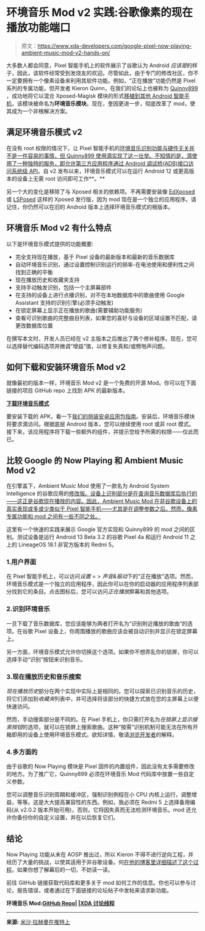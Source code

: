 # 环境音乐 Mod v2 实践:谷歌像素的现在播放功能端口

> 原文：<https://www.xda-developers.com/google-pixel-now-playing-ambient-music-mod-v2-hands-on/>

大多数人都会同意，Pixel 智能手机上的软件展示了谷歌认为 Android *应该是*的样子，因此，该软件经常受到发烧友的欢迎。尽管如此，由于专门的修改社区，你不一定要拥有一个像素设备来利用其软件功能。例如，“正在播放”功能仍然是 Pixel 系列的专属功能，但开发者 Kieron Quinn，在我们的论坛上也被称为 [Quinny899](https://forum.xda-developers.com/m/quinny899.3563640/) ，成功地将它以混合 Xposed-Magisk 模块的形式[移植到其他 Android 智能手机](https://www.xda-developers.com/google-pixel-now-playing-feature-ported/)，该模块被命名为**环境音乐模块**。现在，奎因更进一步，彻底改革了 mod，使其成为一个非根解决方案。

## 满足环境音乐模式 v2

在没有 root 权限的情况下，让 Pixel 智能手机的[环境音乐识别功能与硬件无关并不是一件容易的事情，但 Quinny899 使用滴实现了这一壮举。不知情的是，滴使用了一种独特的服务，即](https://support.google.com/pixelphone/answer/7535326)[允许第三方应用程序通过 Android 调试桥(ADB)接口访问系统级 API](https://www.xda-developers.com/implementing-shizuku/)。自 v2 发布以来，环境音乐模式可以在运行 Android 12 或更高版本的设备上无需 root 访问即可工作**。**

另一个大的变化是移除了与 Xposed 相关的依赖项。不再需要安装像 [EdXposed](https://www.xda-developers.com/edxposed/) 或 [LSPosed](https://www.xda-developers.com/lsposed/) 这样的 Xposed 发行版，因为 mod 现在是一个独立的应用程序。请记住，你仍然可以在旧的 Android 版本上选择环境音乐模式的根版本。

## 环境音乐 Mod v2 有什么特点

以下是环境音乐模式提供的功能概要:

*   完全支持现在播放，基于 Pixel 设备的最新版本和最新的音乐数据库
*   自动环境音乐识别，通过设置控制识别运行的频率-在电池使用和便利性之间找到正确的平衡
*   现在播放历史和收藏夹支持
*   支持手动触发识别，包括一个主屏幕部件
*   在支持的设备上进行点播识别，对不在本地数据库中的歌曲使用 Google Assistant 支持的识别引擎(必须手动触发)
*   在锁定屏幕上显示正在播放的歌曲(需要辅助功能服务)
*   查看可识别歌曲的完整曲目列表，如果您的喜好与设备的区域设置不匹配，请更改数据库位置

在撰写本文时，开发人员已经在 v2 主版本之后推出了两个修补程序。现在，您可以选择替代编码选项并微调“增益”值，以修复失真和/或劈啪声问题。

## 如何下载和安装环境音乐 Mod v2

就像最初的版本一样，环境音乐 Mod v2 是一个免费的开源 Mod。你可以在下面链接的项目 GitHub repo 上找到 APK 的最新版本。

**[下载环境音乐模式](https://github.com/KieronQuinn/AmbientMusicMod/releases/latest)**

要安装下载的 APK，看一下[我们的侧装安卓应用包指南](https://www.xda-developers.com/how-to-sideload-install-android-app-apk/)。安装后，环境音乐模块将要求滴访问。根据底层 Android 版本，您可以继续使用 root 或非 root 模式。接下来，该应用程序将下载一些额外的组件，并提示您给予所需的权限——仅此而已。

## 比较 Google 的 Now Playing 和 Ambient Music Mod v2

在引擎盖下，Ambient Music Mod 使用了一款名为 Android System Intelligence 的谷歌应用的[修改版。设备上识别部分是在查询音乐数据库后执行的——这正是谷歌现在播放的内容。因此，Ambient Music Mod 在非谷歌设备上的真实表现或多或少类似于 Pixel 智能手机——尤其是在调整参数之后。然而，像素专属功能和 mod 之间有一些不同之处。](https://github.com/KieronQuinn/NowPlaying)

这里有一个快速的实践来展示 Google 官方实现和 Quinny899 的 mod 之间的区别。测试设备是运行 Android 13 Beta 3.2 的谷歌 Pixel 4a 和运行 Android 11 之上的 LineageOS 18.1 非官方版本的 Redmi 5。

### 1.用户界面

在 Pixel 智能手机上，可以访问*设置* = > *声音&振动*下的“正在播放”选项。然而，环境音乐模式是一个独立的应用程序，因此你可以在你的启动器的应用程序列表部分找到它的条目。点击图标后，您可以访问*正在播放*屏幕和其他选项。

### 2.识别环境音乐

一旦下载了音乐数据库，您应该能够为两者打开名为“识别附近播放的歌曲”的选项。在谷歌 Pixel 设备上，你周围播放的歌曲应该会被自动识别并显示在锁定屏幕上。

另一方面，环境音乐模式允许你切换这个选项。如果你不想弄乱你的锁屏，你可以选择手动“识别”按钮来识别音乐。

### 3.现在播放历史和音乐搜索

*现在播放历史*部分在两个实现中实际上是相同的。您可以探索已识别音乐的历史，将它们添加到*收藏夹*列表中，并可选择将该部分的快捷方式放在您的主屏幕上以便快速访问。

然而，手动搜索部分是不同的。在 Pixel 手机上，你只需打开名为*在锁屏上显示搜索按钮*的选项，就可以在锁屏上搜索歌曲。这种“按需”识别机制可能无法在所有开箱即用的设备上使用环境音乐模式。欲知详情，敬请[浏览开发者](https://github.com/KieronQuinn/AmbientMusicMod/wiki/Enabling-On-Demand)的解释。

### 4.多方面的

由于谷歌的 Now Playing 模块是 Pixel 固件的内置组件，因此没有太多需要修改的地方。为了推广它，Quinny899 必须在环境音乐 Mod 代码库中放置一些自定义参数。

您可以调整音乐识别周期和缓冲区，强制识别例程在小 CPU 内核上运行，调整增益，等等。这是大大提高兼容性的东西。例如，我必须在 Redmi 5 上选择备用编码(从 v2.0.2 版本开始可用)，否则，它将因失真而无法检测环境音乐。mod 还允许你备份你的自定义设置，并在以后恢复它们。

## 结论

Now Playing 功能从未在 AOSP 推出过，所以 Kieron 不得不进行逆向工程，并经历了大量的挑战，以使其适用于非谷歌设备。何[在他的博客里详细描述了这个过程](https://medium.com/@KieronQuinn/now-playing-ambient-music-mod-v2-93cd4042cc11)。如果你想了解幕后的一切，不妨读一读。

前往 GitHub 链接获取代码库和更多关于 mod 如何工作的信息。你也可以参与讨论，报告错误，或者通过在下面链接的论坛帖子中发帖来请求新功能。

**环境音乐 Mod:[GitHub Repo](https://github.com/KieronQuinn/AmbientMusicMod)| |[XDA 讨论线程](https://forum.xda-developers.com/t/4260761/)**

* * *

**来源:** [米沙·拉赫曼在推特上](https://twitter.com/MishaalRahman/status/1538628853949779969)